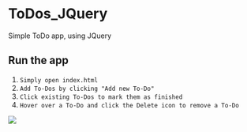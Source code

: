 # ToDos_JQuery

Simple ToDo app, using JQuery

## Run the app
1. `Simply open index.html` 
2. `Add To-Dos by clicking "Add new To-Do"`
3. `Click existing To-Dos to mark them as finished`
4. `Hover over a To-Do and click the Delete icon to remove a To-Do`

![](https://i.gyazo.com/13dc2e59b92b00c96a354703f7d31289.png)
